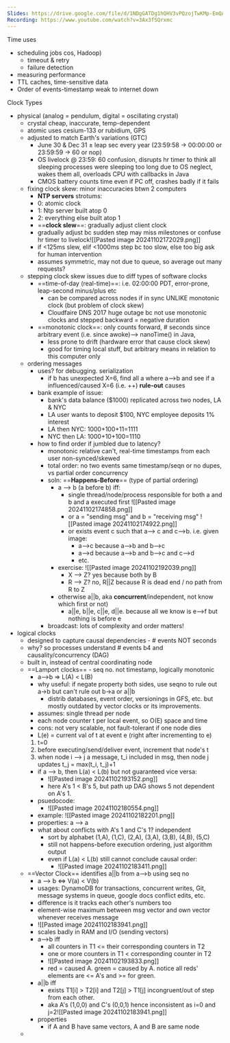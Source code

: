 ```yaml
---
Slides: https://drive.google.com/file/d/1NDgGATDg1hQHV3vPQzojTwKMp-EmQAPp/view
Recording: https://www.youtube.com/watch?v=3Ax3fSQrxmc
---
```


Time uses
- scheduling jobs cos, Hadoop)
    - timeout & retry
    - failure detection
- measuring performance
- TTL caches, time-sensitive data
- Order of events-timestamp weak to internet down

Clock Types
- physical (analog = pendulum, digital = oscillating crystal)
    - crystal cheap, inaccurate, temp-dependent
    - atomic uses cesium-133 or rubidium, GPS
    - adjusted to match Earth's variations (GTC)
        - June 30 & Dec 31 ± leap sec every year (23:59:58 → 00:00:00 or 23:59:59 → 60 or nop)
        - OS livelock @ 23:59: 60 confusion, disrupts hr timer to think all sleeping processes were sleeping too long due to OS neglect, wakes them all, overloads CPU with callbacks in Java
        - CMOS battery counts time even if PC off, crashes badly if it fails
    - fixing clock skew: minor inaccuracies btwn 2 computers
        - **NTP servers** strotums:
        - 0: atomic clock
        - 1: Ntp server built atop 0
        - 2: everything else built atop 1
		- ==**clock slew**==: gradually adjust client clock
		- gradually adjust bc sudden step may miss milestones or confuse hr timer to livelock![[Pasted image 20241102172029.png]]
		- if <125ms slew, elif <1000ms step bc too slow, else too big ask for human intervention
		- assumes symmetric, may not due to queue, so average out many requests? 
	- stepping clock skew issues due to diff types of software clocks
		- ==time-of-day (real-time)==: i.e. 02:00:00 PDT, error-prone, leap-second minus/plus etc
			- can be compared across nodes if in sync UNLIKE monotonic clock (but problem of clock skew)
			- Cloudfaire DNS 2017 huge outage bc not use monotonic clocks and stepped backward = negative duration
		- ==monotonic clock==: only counts forward, # seconds since arbitrary event (i.e. since awoke)--> nanoTime() in Java,
			- less prone to drift (hardware error that cause clock skew)
			- good for timing local stuff, but arbitrary means in relation to this computer only
	- ordering messages 
		- uses? for debugging. serialization
			- if b has unexpected X=6, find all a where a-->b and see if a influenced/caused X=6 (i.e. ++) **rule-out** causes
		- bank example of issue:
			- bank's data balance ($1000) replicated across two nodes, LA & NYC
			- LA user wants to deposit $100, NYC employee deposits 1% interest
			- LA then NYC: $1000+$100+$11=$1111
			- NYC then LA: $1000+$10+$100=$1110
		- how to find order if jumbled due to latency?
			- monotonic relative can't, real-time timestamps from each user non-synced/skewed
			- total order: no two events same timestamp/seqn or no dupes, vs partial order concurrency
			- soln: ==**Happens-Before**== (type of partial ordering)
				- a --> b (a before b) iff:
					- single thread/node/process responsible for both a and b and a executed first
					![[Pasted image 20241102174858.png]]
					- or a = "sending msg" and b = "receiving msg"
					![[Pasted image 20241102174922.png]]
					- or exists event c such that a--> c and c-->b.  i.e. given image:
						- a-->c because a-->b and b-->c
						- a-->d because a-->b and b-->c and c-->d
						- etc. 
				- exercise: ![[Pasted image 20241102192039.png]]
					- X --> Z?   yes because both by B
					- R --> Z?   no, R||Z because R is dead end / no path from R to Z
				- otherwise a||b, aka **concurrent**/independent,  not know which first or not)
					- a||e,  b||e,  c||e, d||e.  because all we know is e-->f but nothing is before e
			- broadcast: lots of complexity and order matters!
- logical clocks
	- designed to capture causal dependencies - # events NOT seconds
	- why? so processes understand # events b4 and causality/concurrency (DAG)
	- built in, instead of central coordinating node
	- ==Lamport clocks== - seq no. not timestamp, logically monotonic 
		- a-->b => L(A) < L(B)
		- why useful: if negate property both sides, use seqno to rule out a->b but can't rule out b->a or a||b
			- distrib databases, event order, versionings in GFS, etc. but mostly outdated by vector clocks or its improvements.
		- assumes: single thread per node
		- each node counter t per local event, so O(E) space and time
		- cons: not very scalable, not fault-tolerant if one node dies
		- L(e) = current val of t at event e (right after incrementing to e)
		 1. t=0 
		 2. before executing/send/deliver event, increment that node's t
		 3. when node i --> j a message, t_i included in msg, then node j updates t_j = max(t_i, t_j)+1
		- if a --> b,  then L(a) < L(b) but not guaranteed vice versa:
			- ![[Pasted image 20241102193152.png]]
			- here A's 1 < B's 5, but path up DAG shows 5 not dependent on A's 1. 
		- psuedocode:
			- ![[Pasted image 20241102180554.png]]
		- example: ![[Pasted image 20241102182201.png]]
		- properties:  a --> a
		- what about conflicts with A's 1 and C's 1?  independent
			- sort by alphabet (1,A), (1,C), (2,A), (3,A), (3,B), (4,B), (5,C)
			- still not happens-before execution ordering, just algorithm output
			- even if L(a) < L(b) still cannot conclude causal order:
				- ![[Pasted image 20241102183411.png]]
	- ==Vector Clock== identifies a||b from a-->b using seq no
		- a --> b  <=> V(a) < V(b)
		- usages: DynamoDB for transactions, concurrent writes, Git, message systems in queue, google docs conflict edits, etc.
		- difference is it tracks each other's numbers too
		- element-wise maximum between msg vector and own vector whenever receives message
		- ![[Pasted image 20241102183941.png]]
		- scales badly in RAM and I/O (sending vectors) 
		- a-->b iff
			- all counters in T1 <= their corresponding counters in T2
			- one or more counters in T1 <  corresponding counter in T2
			- ![[Pasted image 20241102193833.png]]
			- red = caused A.  green = caused by A. notice all reds' elements are <= A's and >= for green. 
		- a||b iff
			- exists T1[i] > T2[i] and T2[j] > T1[j] incongruent/out of step from each other. 
			- aka A's (1,0,0) and C's (0,0,1) hence inconsistent as i=0 and j=2![[Pasted image 20241102183941.png]]
		- properties
			- if A and B have same vectors, A and B are same node
	- 